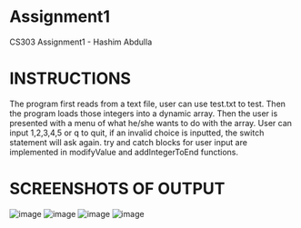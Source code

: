 # Assignment1
CS303 Assignment1 - Hashim Abdulla

# INSTRUCTIONS
The program first reads from a text file, user can use test.txt to test. Then the program loads those integers into a dynamic array. Then the user is presented with a menu of what he/she wants to do with the array. User can input 1,2,3,4,5 or q to quit, if an invalid choice is inputted, the switch statement will ask again. try and catch blocks for user input are implemented in modifyValue and  addIntegerToEnd functions.

# SCREENSHOTS OF OUTPUT

![image](https://github.com/HashAbdulla/Assignment1/assets/113187737/bf54e8c4-56f6-4f97-843b-9431681fa2b8)
![image](https://github.com/HashAbdulla/Assignment1/assets/113187737/b6224ec5-83db-4a92-8e21-85c6a529a275)
![image](https://github.com/HashAbdulla/Assignment1/assets/113187737/3f4071d6-53da-4134-aaae-fc34432f8113)
![image](https://github.com/HashAbdulla/Assignment1/assets/113187737/94c2d237-4f7e-496a-a657-2e6c6aa3aade)



